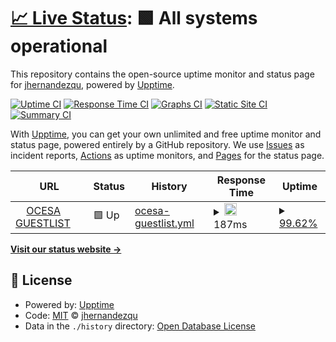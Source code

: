# [📈 Live Status](https://jhernandezqu.github.io/upptime): <!--live status--> **🟩 All systems operational**

This repository contains the open-source uptime monitor and status page for [jhernandezqu](https://jhernandezqu.github.io/upptime), powered by [Upptime](https://github.com/upptime/upptime).

[![Uptime CI](https://github.com/jhernandezqu/upptime/workflows/Uptime%20CI/badge.svg)](https://github.com/jhernandezqu/upptime/actions?query=workflow%3A%22Uptime+CI%22)
[![Response Time CI](https://github.com/jhernandezqu/upptime/workflows/Response%20Time%20CI/badge.svg)](https://github.com/jhernandezqu/upptime/actions?query=workflow%3A%22Response+Time+CI%22)
[![Graphs CI](https://github.com/jhernandezqu/upptime/workflows/Graphs%20CI/badge.svg)](https://github.com/jhernandezqu/upptime/actions?query=workflow%3A%22Graphs+CI%22)
[![Static Site CI](https://github.com/jhernandezqu/upptime/workflows/Static%20Site%20CI/badge.svg)](https://github.com/jhernandezqu/upptime/actions?query=workflow%3A%22Static+Site+CI%22)
[![Summary CI](https://github.com/jhernandezqu/upptime/workflows/Summary%20CI/badge.svg)](https://github.com/jhernandezqu/upptime/actions?query=workflow%3A%22Summary+CI%22)

With [Upptime](https://upptime.js.org), you can get your own unlimited and free uptime monitor and status page, powered entirely by a GitHub repository. We use [Issues](https://github.com/jhernandezqu/upptime/issues) as incident reports, [Actions](https://github.com/jhernandezqu/upptime/actions) as uptime monitors, and [Pages](https://jhernandezqu.github.io/upptime) for the status page.

<!--start: status pages-->
<!-- This summary is generated by Upptime (https://github.com/upptime/upptime) -->
<!-- Do not edit this manually, your changes will be overwritten -->
<!-- prettier-ignore -->
| URL | Status | History | Response Time | Uptime |
| --- | ------ | ------- | ------------- | ------ |
| <img alt="" src="https://favicons.githubusercontent.com/guestlist.ocesa.mx" height="13"> [OCESA GUESTLIST](https://guestlist.ocesa.mx) | 🟩 Up | [ocesa-guestlist.yml](https://github.com/jhernandezquezada/uptime/commits/HEAD/history/ocesa-guestlist.yml) | <details><summary><img alt="Response time graph" src="./graphs/ocesa-guestlist/response-time-week.png" height="20"> 187ms</summary><br><a href="https://jhernandezquezada.github.io/upptime/history/ocesa-guestlist"><img alt="Response time 179" src="https://img.shields.io/endpoint?url=https%3A%2F%2Fraw.githubusercontent.com%2Fjhernandezquezada%2Fuptime%2FHEAD%2Fapi%2Focesa-guestlist%2Fresponse-time.json"></a><br><a href="https://jhernandezquezada.github.io/upptime/history/ocesa-guestlist"><img alt="24-hour response time 222" src="https://img.shields.io/endpoint?url=https%3A%2F%2Fraw.githubusercontent.com%2Fjhernandezquezada%2Fuptime%2FHEAD%2Fapi%2Focesa-guestlist%2Fresponse-time-day.json"></a><br><a href="https://jhernandezquezada.github.io/upptime/history/ocesa-guestlist"><img alt="7-day response time 187" src="https://img.shields.io/endpoint?url=https%3A%2F%2Fraw.githubusercontent.com%2Fjhernandezquezada%2Fuptime%2FHEAD%2Fapi%2Focesa-guestlist%2Fresponse-time-week.json"></a><br><a href="https://jhernandezquezada.github.io/upptime/history/ocesa-guestlist"><img alt="30-day response time 173" src="https://img.shields.io/endpoint?url=https%3A%2F%2Fraw.githubusercontent.com%2Fjhernandezquezada%2Fuptime%2FHEAD%2Fapi%2Focesa-guestlist%2Fresponse-time-month.json"></a><br><a href="https://jhernandezquezada.github.io/upptime/history/ocesa-guestlist"><img alt="1-year response time 179" src="https://img.shields.io/endpoint?url=https%3A%2F%2Fraw.githubusercontent.com%2Fjhernandezquezada%2Fuptime%2FHEAD%2Fapi%2Focesa-guestlist%2Fresponse-time-year.json"></a></details> | <details><summary><a href="https://jhernandezquezada.github.io/upptime/history/ocesa-guestlist">99.62%</a></summary><a href="https://jhernandezquezada.github.io/upptime/history/ocesa-guestlist"><img alt="All-time uptime 96.13%" src="https://img.shields.io/endpoint?url=https%3A%2F%2Fraw.githubusercontent.com%2Fjhernandezquezada%2Fuptime%2FHEAD%2Fapi%2Focesa-guestlist%2Fuptime.json"></a><br><a href="https://jhernandezquezada.github.io/upptime/history/ocesa-guestlist"><img alt="24-hour uptime 100.00%" src="https://img.shields.io/endpoint?url=https%3A%2F%2Fraw.githubusercontent.com%2Fjhernandezquezada%2Fuptime%2FHEAD%2Fapi%2Focesa-guestlist%2Fuptime-day.json"></a><br><a href="https://jhernandezquezada.github.io/upptime/history/ocesa-guestlist"><img alt="7-day uptime 99.62%" src="https://img.shields.io/endpoint?url=https%3A%2F%2Fraw.githubusercontent.com%2Fjhernandezquezada%2Fuptime%2FHEAD%2Fapi%2Focesa-guestlist%2Fuptime-week.json"></a><br><a href="https://jhernandezquezada.github.io/upptime/history/ocesa-guestlist"><img alt="30-day uptime 99.91%" src="https://img.shields.io/endpoint?url=https%3A%2F%2Fraw.githubusercontent.com%2Fjhernandezquezada%2Fuptime%2FHEAD%2Fapi%2Focesa-guestlist%2Fuptime-month.json"></a><br><a href="https://jhernandezquezada.github.io/upptime/history/ocesa-guestlist"><img alt="1-year uptime 96.13%" src="https://img.shields.io/endpoint?url=https%3A%2F%2Fraw.githubusercontent.com%2Fjhernandezquezada%2Fuptime%2FHEAD%2Fapi%2Focesa-guestlist%2Fuptime-year.json"></a></details>

<!--end: status pages-->

[**Visit our status website →**](https://jhernandezqu.github.io/upptime)

## 📄 License

- Powered by: [Upptime](https://github.com/upptime/upptime)
- Code: [MIT](./LICENSE) © [jhernandezqu](https://jhernandezqu.github.io/upptime)
- Data in the `./history` directory: [Open Database License](https://opendatacommons.org/licenses/odbl/1-0/)
